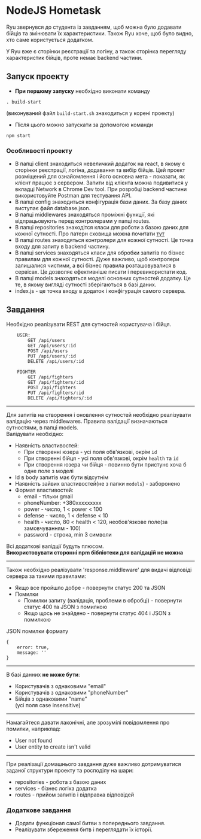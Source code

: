 # NodeJS Hometask

Ryu звернувся до студента із завданням, щоб можна було додавати бійців та змінювати їх характеристики. Також Ryu хоче, щоб було видно, хто саме користується додатком.

У Ryu вже є сторінки реєстрації та логіну, а також сторінка перегляду характеристик бійців, проте немає backend частини.

## Запуск проекту
* **При першому запуску** необхідно виконати команду 
```
. build-start
```
(виконуваний файл `build-start.sh` знаходиться у корені проекту)
* Після цього можно запускати за допомогою команди
```
npm start
```

### Особливості проекту
* В папці client знаходиться невеличкий додаток на react, в якому є сторінки реєстрації, логіна, додавання та вибір бійців. Цей проект розміщений для ознайомлення і його основна мета - показати, як клієнт працює з сервером. Запити від клієнта можна подивитися у вкладці Network в Chrome Dev tool. При розробці backend частини використовуйте Postman для тестування API.
* В папці config знаходиться конфігурація бази даних. За базу даних виступає файл database.json.
* В папці middlewares знаходяться проміжні функції, які відпрацьовують перед контролерами у папці routes.
* В папці repositories знаходітся класи для роботи з базою даних для кожної сутності. Про патерн сховища можна почитати <a href="https://habr.com/ru/post/248505/" traget="_blank">тут</a> 
* В папці routes знаходяться контролери для кожної сутності. Це точка входу для запиту в backend частину.
* В папці services знаходяться класи для обробки запитів по бізнес правилам для кожної сутності. Дуже важливо, щоб контролери залишалися чистими, а всі бізнес правила розташовувалися в сервісах. Це дозволяє ефективніше писати і перевикористати код.
* В папці models знаходяться моделі основних сутностей додатку. Це те, в якому вигляді сутності зберігаються в базі даних.
* index.js - це точка входу в додаток і конфігурація самого сервера.

## Завдання

Необхідно реалізувати REST для сутностей користувача і бійця.
```
    USER:
        GET /api/users
        GET /api/users/:id
        POST /api/users
        PUT /api/users/:id
        DELETE /api/users/:id

    FIGHTER
        GET /api/fighters
        GET /api/fighters/:id
        POST /api/fighters
        PUT /api/fighters/:id
        DELETE /api/fighters/:id
```

___

Для запитів на створення і оновлення сутностей необхідно реалізувати валідацію через middlewares. Правила валідації визначаються сутностями, в папці models.  
Валідувати необхідно:

* Наявність властивостей:
    * При створенні юзера - усі поля обв'язкові, окрім `id`
    * При створенні бійця - усі поля обв'язкові, окрім `health` та `id`
    * При створення юзера чи бійця - повинно бути пристунє хоча б одне поле з моделі
* Id в body запитів має бути відсутнім
* Наявність зайвих властивостей(не з папки `models`) - заборонено
* Формат властивостей: 
    * email - тільки gmail
    * phoneNumber: +380xxxxxxxxx
    * power - число, 1 < power < 100
    * defense - число, 1 < defense < 10
    * health - число, 80 < health < 120, необов'язкове поле(за замовчуванням - 100)
    * password - строка, min 3 символи

Всі додаткові валідції будуть плюсом.  
**Використовувати сторонні npm бібліотеки для валідацій не можна**

___

Також необхідно реалізувати 'response.middleware' для видачі відповіді сервера за такими правилами:

* Якщо все пройшло добре - повернути статус 200 та JSON
* Помилки
    * Помилки запиту (валідація, проблеми в обробці) - повернути статус 400 та JSON з помилкою
    * Якщо щось не знайдено - повернути статус 404 і JSON з помилкою

JSON помилки формату
```
{
    error: true,
    message: ''
}
```

___

В базі данних **не може бути**:
* Користувачів з однаковими "email"
* Користувачів з однаковими "phoneNumber"
* Бійців з однаковими "name"  
(усі поля case insensitive)

___

Намагайтеся давати лаконічні, але зрозумілі повідомлення про помилки, наприклад:
* User not found
* User entity to create isn't valid

___

При реалізації домашнього завдання дуже важливо дотримуватися заданої структури проекту та росподілу на шари:
* repositories - робота з базою даних
* services - бізнес логіка додатка
* routes - прийом запитів і відправка відповідей

### Додаткове завдання
* Додати функціонал самої битви з попереднього завдання.
* Реалізувати збереження битв і переглядати їх історії.

